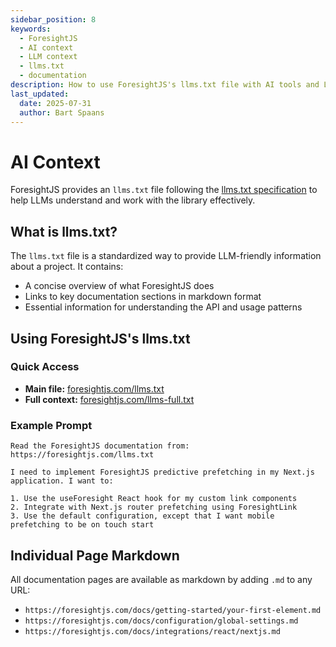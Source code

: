 ```yaml
---
sidebar_position: 8
keywords:
  - ForesightJS
  - AI context
  - LLM context
  - llms.txt
  - documentation
description: How to use ForesightJS's llms.txt file with AI tools and LLMs
last_updated:
  date: 2025-07-31
  author: Bart Spaans
---
```


# AI Context

ForesightJS provides an `llms.txt` file following the [llms.txt specification](https://llmstxt.org/) to help LLMs understand and work with the library effectively.

## What is llms.txt?

The `llms.txt` file is a standardized way to provide LLM-friendly information about a project. It contains:

- A concise overview of what ForesightJS does
- Links to key documentation sections in markdown format
- Essential information for understanding the API and usage patterns

## Using ForesightJS's llms.txt

### Quick Access

- **Main file:** [foresightjs.com/llms.txt](https://foresightjs.com/llms.txt)
- **Full context:** [foresightjs.com/llms-full.txt](https://foresightjs.com/llms-full.txt)

### Example Prompt

```
Read the ForesightJS documentation from: https://foresightjs.com/llms.txt

I need to implement ForesightJS predictive prefetching in my Next.js application. I want to:

1. Use the useForesight React hook for my custom link components
2. Integrate with Next.js router prefetching using ForesightLink
3. Use the default configuration, except that I want mobile prefetching to be on touch start
```

## Individual Page Markdown

All documentation pages are available as markdown by adding `.md` to any URL:

- `https://foresightjs.com/docs/getting-started/your-first-element.md`
- `https://foresightjs.com/docs/configuration/global-settings.md`
- `https://foresightjs.com/docs/integrations/react/nextjs.md`
